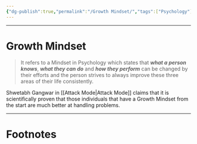 ```yaml
---
{"dg-publish":true,"permalink":"/Growth Mindset/","tags":["Psychology"]}
---
```



---
# Growth Mindset
> It refers to a Mindset in Psychology which states that ***what a person knows***, ***what they can do*** and ***how they perform*** can be changed by their efforts and the person strives to always improve these three areas of their life consistently. 

Shwetabh Gangwar in [[Attack Mode\|Attack Mode]] claims that it is scientifically proven that those individuals that have a Growth Mindset from the start are much better at handling problems.

---
# Footnotes